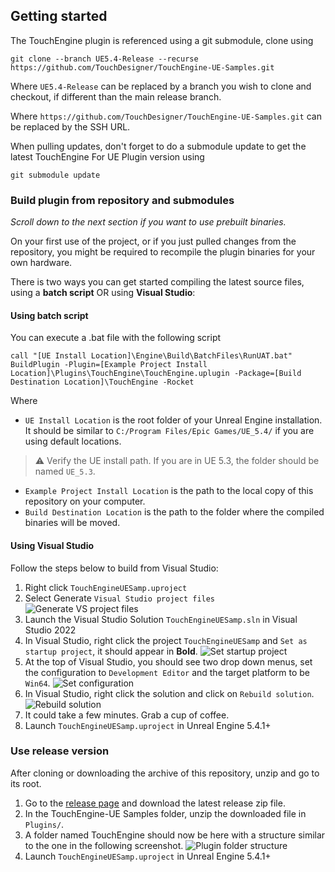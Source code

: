 ## Getting started

The TouchEngine plugin is referenced using a git submodule, clone using 

`git clone --branch UE5.4-Release --recurse https://github.com/TouchDesigner/TouchEngine-UE-Samples.git`

Where `UE5.4-Release` can be replaced by a branch you wish to clone and checkout, if different than the main release branch.

Where `https://github.com/TouchDesigner/TouchEngine-UE-Samples.git` can be replaced by the SSH URL.

When pulling updates, don't forget to do a submodule update to get the latest TouchEngine For UE Plugin version using

`git submodule update`

### Build plugin from repository and submodules

*Scroll down to the next section if you want to use prebuilt binaries.*

On your first use of the project, or if you just pulled changes from the repository, you might be required  to recompile the plugin binaries for your own hardware.

There is two ways you can get started compiling the latest source files, using a **batch script** OR using **Visual Studio**:

#### Using batch script

You can execute a .bat file with the following script
```
call "[UE Install Location]\Engine\Build\BatchFiles\RunUAT.bat" BuildPlugin -Plugin=[Example Project Install Location]\Plugins\TouchEngine\TouchEngine.uplugin -Package=[Build Destination Location]\TouchEngine -Rocket
```

Where

- `UE Install Location` is the root folder of your Unreal Engine installation. It should be similar to `C:/Program Files/Epic Games/UE_5.4/` if you are using default locations.
> ⚠️ Verify the UE install path. If you are in UE 5.3, the folder should be named `UE_5.3`.
- `Example Project Install Location` is the path to the local copy of this repository on your computer.
- `Build Destination Location` is the path to the folder where the compiled binaries will be moved.

#### Using Visual Studio

Follow the steps below to build from Visual Studio:

1. Right click `TouchEngineUESamp.uproject`
2. Select Generate `Visual Studio project files` ![Generate VS project files](assets/ueSamples01.png?raw=true "Generate VS project files")
3. Launch the Visual Studio Solution `TouchEngineUESamp.sln` in Visual Studio 2022
4. In Visual Studio, right click the project `TouchEngineUESamp` and `Set as startup project`, it should appear in **Bold**.
![Set startup project](assets/ueSamples_startup.png?raw=true "Set startup project")
5. At the top of Visual Studio, you should see two drop down menus, set the configuration to `Development Editor` and the target platform to be `Win64`.
![Set configuration](assets/ueSamples_configuration.png?raw=true "Set configuration")
6. In Visual Studio, right click the solution and click on `Rebuild solution`.
![Rebuild solution](assets/ueSamples02.png?raw=true "Rebuild solution")
7. It could take a few minutes. Grab a cup of coffee.
8. Launch `TouchEngineUESamp.uproject` in Unreal Engine 5.4.1+

### Use release version

After cloning or downloading the archive of this repository, unzip and go to its root.

1. Go to the [release page](https://github.com/TouchDesigner/TouchEngine-UE/releases) and download the latest release zip file.
2. In the TouchEngine-UE Samples folder, unzip the downloaded file in `Plugins/`.
3. A folder named TouchEngine should now be here with a structure similar to the one in the following screenshot. ![Plugin folder structure](assets/ueSamples03.png?raw=true "Plugin folder structure")
4. Launch `TouchEngineUESamp.uproject` in Unreal Engine 5.4.1+
